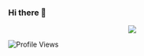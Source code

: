 ### Hi there 👋

<p align="center">
<img src="https://github-readme-stats.vercel.app/api?username=dmitryershov0&show_icons=true&&theme=tokyonight" />
</p>

![Profile Views](https://hits.seeyoufarm.com/api/count/incr/badge.svg?url=https://github.com/dmitryershov0/&title=Profile%20Views)


<!--
**dmitryershov0/dmitryershov0** is a ✨ _special_ ✨ repository because its `README.md` (this file) appears on your GitHub profile.

Here are some ideas to get you started:

- 🔭 I’m currently working on ...
- 🌱 I’m currently learning ...
- 👯 I’m looking to collaborate on ...
- 🤔 I’m looking for help with ...
- 💬 Ask me about ...
- 📫 How to reach me: ...
- 😄 Pronouns: ...
- ⚡ Fun fact: ...
-->

